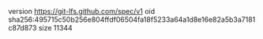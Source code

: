 version https://git-lfs.github.com/spec/v1
oid sha256:495715c50b256e804ffdf06504fa18f5233a64a1d8e16e82a5b3a7181c87d873
size 11344
